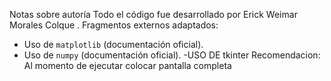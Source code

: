 Notas sobre autoría
Todo el código fue desarrollado por Erick Weimar Morales Colque . 
Fragmentos externos adaptados:
- Uso de `matplotlib` (documentación oficial).
- Uso de `numpy` (documentación oficial).
-USO DE  tkinter 
 Recomendacion: Al momento de ejecutar colocar pantalla completa


